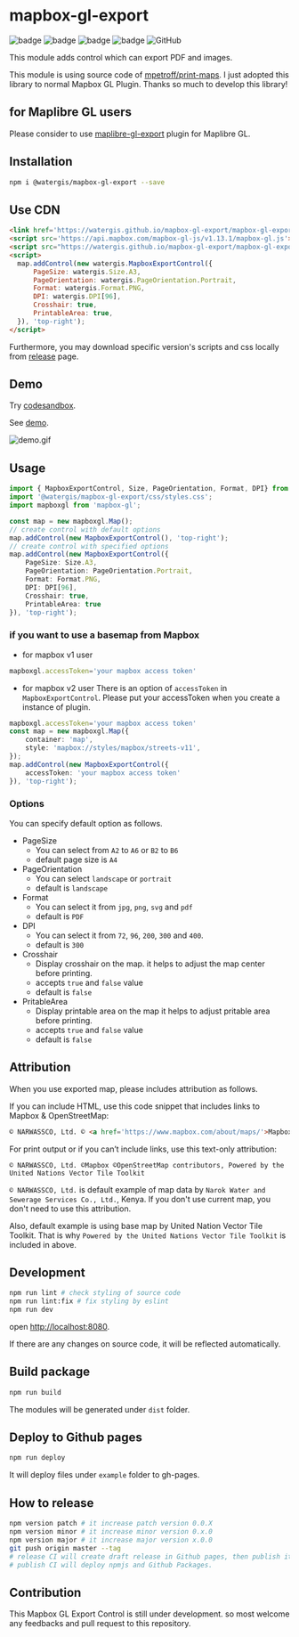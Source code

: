 # mapbox-gl-export

![badge](https://github.com/watergis/mapbox-gl-export/workflows/build/badge.svg)
![badge](https://github.com/watergis/mapbox-gl-export/workflows/deploy%20gh-pages/badge.svg)
![badge](https://github.com/watergis/mapbox-gl-export/workflows/Release%20Draft/badge.svg)
![badge](https://github.com/watergis/mapbox-gl-export/workflows/Node.js%20Package/badge.svg)
![GitHub](https://img.shields.io/github/license/watergis/mapbox-gl-export)

This module adds control which can export PDF and images.

This module is using source code of [mpetroff/print-maps](https://github.com/mpetroff/print-maps). I just adopted this library to normal Mapbox GL Plugin. Thanks so much to develop this library!

## for Maplibre GL users

Please consider to use [maplibre-gl-export](https://github.com/watergis/maplibre-gl-export) plugin for Maplibre GL.

## Installation

```bash
npm i @watergis/mapbox-gl-export --save
```

## Use CDN

```html
<link href='https://watergis.github.io/mapbox-gl-export/mapbox-gl-export.css' rel='stylesheet' />
<script src='https://api.mapbox.com/mapbox-gl-js/v1.13.1/mapbox-gl.js'></script>
<script src="https://watergis.github.io/mapbox-gl-export/mapbox-gl-export.js"></script>
<script>
  map.addControl(new watergis.MapboxExportControl({
      PageSize: watergis.Size.A3,
      PageOrientation: watergis.PageOrientation.Portrait,
      Format: watergis.Format.PNG,
      DPI: watergis.DPI[96],
      Crosshair: true,
      PrintableArea: true,
  }), 'top-right');
</script>
```

Furthermore, you may download specific version's scripts and css locally from [release](https://github.com/watergis/mapbox-gl-export/releases) page.

## Demo

Try [codesandbox](https://codesandbox.io/s/mapbox-gl-export-8x4lw?file=/src/index.ts).

See [demo](https://watergis.github.io/mapbox-gl-export/#12/-1.08551/35.87063).

![demo.gif](./demo.gif)

## Usage

```ts
import { MapboxExportControl, Size, PageOrientation, Format, DPI} from "@watergis/mapbox-gl-export";
import '@watergis/mapbox-gl-export/css/styles.css';
import mapboxgl from 'mapbox-gl';

const map = new mapboxgl.Map();
// create control with default options
map.addControl(new MapboxExportControl(), 'top-right');
// create control with specified options
map.addControl(new MapboxExportControl({
    PageSize: Size.A3,
    PageOrientation: PageOrientation.Portrait,
    Format: Format.PNG,
    DPI: DPI[96],
    Crosshair: true,
    PrintableArea: true
}), 'top-right');
```

### if you want to use a basemap from Mapbox

- for mapbox v1 user

```ts
mapboxgl.accessToken='your mapbox access token'
```

- for mapbox v2 user
There is an option of `accessToken` in `MapboxExportControl`. Please put your accessToken when you create a instance of plugin.

```ts
mapboxgl.accessToken='your mapbox access token'
const map = new mapboxgl.Map({
    container: 'map',
    style: 'mapbox://styles/mapbox/streets-v11',
});
map.addControl(new MapboxExportControl({
    accessToken: 'your mapbox access token'
}), 'top-right');
```

### Options

You can specify default option as follows.

- PageSize
  - You can select from `A2` to `A6` or `B2` to `B6`
  - default page size is `A4`
- PageOrientation
  - You can select `landscape` or `portrait`
  - default is `landscape`
- Format
  - You can select it from `jpg`, `png`, `svg` and `pdf`
  - default is `PDF`
- DPI
  - You can select it from `72`, `96`, `200`, `300` and `400`.
  - default is `300`
- Crosshair
  - Display crosshair on the map. it helps to adjust the map center before printing.
  - accepts `true` and `false` value
  - default is `false`
- PritableArea
  - Display printable area on the map it helps to adjust pritable area before printing.
  - accepts `true` and `false` value
  - default is `false`
## Attribution

When you use exported map, please includes attribution as follows.

If you can include HTML, use this code snippet that includes links to Mapbox & OpenStreetMap:

```html
© NARWASSCO, Ltd. © <a href='https://www.mapbox.com/about/maps/'>Mapbox</a> © <a href='https://www.openstreetmap.org/copyright'>OpenStreetMap</a> <strong><a href='https://www.mapbox.com/map-feedback/' target='_blank'>Improve this map</a></strong>Powered by the United Nations Vector Tile Toolkit
```

For print output or if you can’t include links, use this text-only attribution:

```
© NARWASSCO, Ltd. ©Mapbox ©OpenStreetMap contributors, Powered by the United Nations Vector Tile Toolkit
```

`© NARWASSCO, Ltd.` is default example of map data by `Narok Water and Sewerage Services Co., Ltd.`, Kenya. If you don't use current map, you don't need to use this attribution.

Also, default example is using base map by United Nation Vector Tile Toolkit. That is why `Powered by the United Nations Vector Tile Toolkit` is included in above.

## Development

```bash
npm run lint # check styling of source code
npm run lint:fix # fix styling by eslint
npm run dev
```

open [http://localhost:8080](http://localhost:8080).

If there are any changes on source code, it will be reflected automatically.

## Build package

```bash
npm run build
```

The modules will be generated under `dist` folder.

## Deploy to Github pages

```bash
npm run deploy
```

It will deploy files under `example` folder to gh-pages.

## How to release

```zsh
npm version patch # it increase patch version 0.0.X
npm version minor # it increase minor version 0.x.0
npm version major # it increase major version x.0.0
git push origin master --tag
# release CI will create draft release in Github pages, then publish it if it is ready.
# publish CI will deploy npmjs and Github Packages.
```

## Contribution

This Mapbox GL Export Control is still under development. so most welcome any feedbacks and pull request to this repository.
